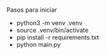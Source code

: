 Pasos para iniciar

- python3 -m venv .venv
- source .venv/bin/activate
- pip install -r requirements.txt
- python main.py
